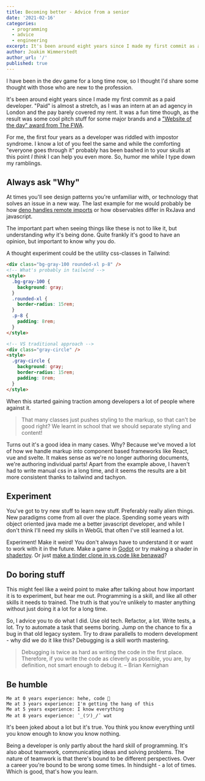 ```yaml
---
title: Becoming better - Advice from a senior
date: '2021-02-16'
categories:
  - programming
  - advice
  - engineering
excerpt: It's been around eight years since I made my first commit as a paid developer. Here's some findings that made me better.
author: Joakim Wimmerstedt
author_url: '/'
published: true
---
```


I have been in the dev game for a long time now, so I thought I'd share some thought with those who are new to the profession.

It's been around eight years since I made my first commit as a paid developer. "Paid" is almost a stretch, as I was an intern at an ad agency in London and the pay barely covered my rent. It was a fun time though, as the result was some cool pitch stuff for some major brands and a ["Website of the day" award from The FWA](https://thefwa.com/cases/wonder-world-fur).

For me, the first four years as a developer was riddled with impostor syndrome. I know a lot of you feel the same and while the comforting "everyone goes through it" probably has been bashed in to your skulls at this point _I think_ I can help you even more. So, humor me while I type down my ramblings.

## Always ask "Why"

At times you'll see design patterns you're unfamiliar with, or technology that solves an issue in a new way. The last example for me would probably be how [deno handles remote imports](https://deno.land/manual/examples/import_export#remote-import) or how observables differ in RxJava and javascript.

The important part when seeing things like these is not to like it, but understanding _why_ it's being done. Quite frankly it's good to have an opinion, but important to know why you do.

A thought experiment could be the utility css-classes in Tailwind:

```html
<div class="bg-gray-100 rounded-xl p-8" />
<!-- What's probably in tailwind -->
<style>
  .bg-gray-100 {
    background: gray;
  }
  .rounded-xl {
    border-radius: 15rem;
  }
  .p-8 {
    padding: 8rem;
  }
</style>

<!-- VS traditional approach -->
<div class="gray-circle" />
<style>
  .gray-circle {
    background: gray;
    border-radius: 15rem;
    padding: 8rem;
  }
</style>
```

When this started gaining traction among developers a lot of people where against it.

> That many classes just pushes styling to the markup, so that can't be good right? We learnt in school that we should separate styling and content!

Turns out it's a good idea in many cases. Why? Because we've moved a lot of how we handle markup into component based frameworks like React, vue and svelte. It makes sense as we're no longer authoring documents, we're authoring individual parts! Apart from the example above, I haven't had to write manual css in a long time, and it seems the results are a bit more consistent thanks to tailwind and tachyon.

## Experiment

You've got to try new stuff to learn new stuff. Preferably really alien things. New paradigms come from all over the place. Spending some years with object oriented java made me a better javascript developer, and while I don't think I'll need my skills in WebGL that often I've still learned a lot.

Experiment! Make it weird! You don't always have to understand it or want to work with it in the future. Make a game in [Godot](https://godotengine.org/) or try making a shader in [shadertoy](https://www.shadertoy.com/). Or just [make a tinder clone in vs code like benawad](https://twitter.com/benawad/status/1336691028473090050)?

## Do boring stuff

This might feel like a weird point to make after talking about how important it is to experiment, but hear me out. Programming is a skill, and like all other skills it needs to trained. The truth is that you're unlikely to master anything without just doing it a lot for a long time.

So, I advice you to do what I did. Use old tech. Refactor, a lot. Write tests, a lot. Try to automate a task that seems boring. Jump on the chance to fix a bug in that old legacy system. Try to draw parallells to modern development - why did we do it like this? Debugging is a skill worth mastering.

> Debugging is twice as hard as writing the code in the first place. Therefore, if you write the code as cleverly as possible, you are, by definition, not smart enough to debug it. – Brian Kernighan

## Be humble

```
Me at 0 years experience: hehe, code 🐣
Me at 3 years experience: I'm getting the hang of this
Me at 5 years experience: I know everything
Me at 8 years experience: ¯_(ツ)_/¯ wat
```

It's been joked about a lot but it's true. You think you know everything until you know enough to know you know nothing.

Being a developer is only partly about the hard skill of programming. It's also about teamwork, communicating ideas and solving problems. The nature of teamwork is that there's bound to be different perspectives. Over a career you're bound to be wrong some times. In hindsight - a lot of times. Which is good, that's how you learn.
